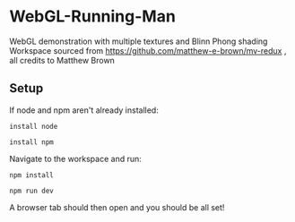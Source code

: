 # WebGL-Running-Man
WebGL demonstration with multiple textures and Blinn Phong shading
Workspace sourced from https://github.com/matthew-e-brown/mv-redux , all credits to Matthew Brown

## Setup

If node and npm aren't already installed:

``install node``

``install npm``

Navigate to the workspace and run:

``npm install``

``npm run dev``

A browser tab should then open and you should be all set!
